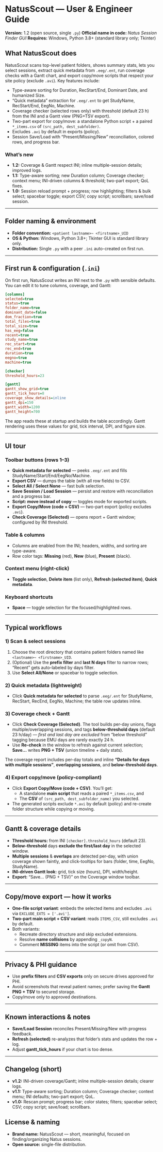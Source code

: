 # NatusScout — User & Engineer Guide

**Version:** 1.2 (open source, single `.py`)
**Official name in code:** *Natus Session Finder GUI*
**Requires:** Windows, Python 3.8+ (standard library only; Tkinter)

## What NatusScout does
NatusScout scans top-level patient folders, shows summary stats, lets you select sessions, extract quick metadata from `.eeg/.ent`, run coverage checks with a Gantt chart, and export copy/move scripts that respect your site policy (exclude `.avi`). Key features include:

- Type-aware sorting for Duration, RecStart/End, Dominant Date, and humanized Size.
- “Quick metadata” extraction for `.eeg/.ent` to get StudyName, RecStart/End, EegNo, Machine.
- Coverage checker (selected rows only) with threshold (default 23 h) from the INI and a Gantt view (PNG+TSV export).
- Two-part export for copy/move: a standalone Python script + a paired `*_items.csv` of `(src_path, dest_subfolder)`.
- Excludes `.avi` by default in exports (policy).
- Session Save/Load with “Present/Missing/New” reconciliation, colored rows, and progress bar.

### What’s new
- **1.2:** Coverage & Gantt respect INI; inline multiple-session details; improved logs.
- **1.1:** Type-aware sorting; new Duration column; Coverage checker; context menu; INI-driven columns & threshold; two-part export; QoL fixes.
- **1.0:** Session reload prompt + progress; row highlighting; filters & bulk select; spacebar toggle; export CSV; copy script; scrollbars; save/load session.

---

## Folder naming & environment

- **Folder convention:** `<patient lastname>~ <firstname>_UID`
- **OS & Python:** Windows, Python 3.8+; Tkinter GUI is standard library only.
- **Distribution:** Single `.py` with a peer `.ini` auto-created on first run.

---

## First run & configuration (`.ini`)
On first run, NatusScout writes an INI next to the `.py` with sensible defaults. You can edit it to tune columns, coverage, and Gantt:

```ini
[columns]
selected=true
status=true
folder_name=true
dominant_date=false
dom_fraction=true
total_files=true
total_size=true
has_eeg=false
recent=true
study_name=true
rec_start=true
rec_end=true
duration=true
eegno=true
machine=true

[checker]
threshold_hours=23

[gantt]
gantt_show_grid=true
gantt_tick_hours=8
coverage_show_details=inline
gantt_dpi=150
gantt_width=1200
gantt_height=700
```

The app reads these at startup and builds the table accordingly. Gantt rendering uses these values for grid, tick interval, DPI, and figure size.

---

## UI tour

### Toolbar buttons (rows 1–3)
- **Quick metadata for selected** — peeks `.eeg/.ent` and fills StudyName/Start/End/EegNo/Machine.
- **Export CSV** — dumps the table (with all row fields) to CSV.
- **Select All / Select None** — fast bulk selection.
- **Save Session / Load Session** — persist and restore with reconciliation and a progress bar.
- **Script: move instead of copy** — toggles mode for exported scripts.
- **Export Copy/Move (code + CSV)** — two-part export (policy excludes `.avi`).
- **Check Coverage (Selected)** — opens report + Gantt window; configured by INI threshold.

### Table & columns
- Columns are enabled from the INI; headers, widths, and sorting are type-aware.
- Row color tags: **Missing** (red), **New** (blue), **Present** (black).

### Context menu (right-click)
- **Toggle selection**, **Delete item** (list only), **Refresh (selected item)**, **Quick metadata**.

### Keyboard shortcuts
- **Space** — toggle selection for the focused/highlighted rows.

---

## Typical workflows

### 1) Scan & select sessions
1. Choose the root directory that contains patient folders named like `<lastname>~ <firstname>_UID`.
2. (Optional) Use the **prefix filter** and **last N days** filter to narrow rows; “Recent” gets auto-labeled by days filter.
3. Use **Select All/None** or spacebar to toggle selection.

### 2) Quick metadata (lightweight)
- Click **Quick metadata for selected** to parse `.eeg/.ent` for StudyName, RecStart, RecEnd, EegNo, Machine; the table row updates inline.

### 3) Coverage check + Gantt
- Click **Check Coverage (Selected)**. The tool builds per-day unions, flags multiple/overlapping sessions, and tags **below-threshold days** (default 23 h/day) — *first and last day are excluded* from “below threshold” tagging because EMU days are rarely exactly 24 h.
- Use **Re-check** in the window to refresh against current selection; **Save…** writes **PNG + TSV** (union timeline + daily stats).

The coverage report includes per-day totals and inline **“Details for days with multiple sessions”**, **overlapping sessions**, and **below-threshold days**.

### 4) Export copy/move (policy-compliant)
- Click **Export Copy/Move (code + CSV)**. You’ll get:
  - A standalone **main script** that reads a paired `*_items.csv`, and
  - The **CSV** of `(src_path, dest_subfolder_name)` you selected.
- The generated scripts exclude `*.avi` by default (policy) and re-create folder structure while copying or moving.

---

## Gantt & coverage details

- **Threshold hours:** from INI `[checker].threshold_hours` (default 23).
- **Below-threshold** days **exclude the first/last day** in the selected window.
- **Multiple sessions** & **overlaps** are detected per-day, with union coverage shown faintly, and click-tooltips for bars (folder, time, EegNo, StudyName).
- **INI-driven Gantt look:** grid, tick size (hours), DPI, width/height.
- **Export:** “Save… (PNG + TSV)” on the Coverage window toolbar.

---

## Copy/move export — how it works

- **One-file script variant**: embeds the selected items and excludes `.avi` via `EXCLUDE_EXTS = ['.avi']`.
- **Two-part main script + CSV variant**: reads `ITEMS_CSV`, still excludes `.avi` by default.
- Both variants:
  - Recreate directory structure and skip excluded extensions.
  - Resolve **name collisions** by appending `_copyN`.
  - Comment **MISSING** items into the script (or omit from CSV).

---

## Privacy & PHI guidance
- Use **prefix filters** and **CSV exports** only on secure drives approved for PHI.
- Avoid screenshots that reveal patient names; prefer saving the **Gantt PNG + TSV** to secured storage.
- Copy/move only to approved destinations.

---

## Known interactions & notes
- **Save/Load Session** reconciles Present/Missing/New with progress feedback.
- **Refresh (selected)** re-analyzes that folder’s stats and updates the row + log.
- Adjust **gantt_tick_hours** if your chart is too dense.

---

## Changelog (short)
- **v1.2:** INI-driven coverage/Gantt; inline multiple-session details; clearer logs.
- **v1.1:** Type-aware sorting; Duration column; Coverage checker; context menu; INI defaults; two-part export; QoL.
- **v1.0:** Rescan prompt; progress bar; color states; filters; spacebar select; CSV; copy script; save/load; scrollbars.

## License & naming
- **Brand name:** NatusScout — short, meaningful, focused on finding/organizing Natus sessions.
- **Open source:** single-file distribution.
